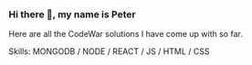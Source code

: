 ### Hi there 👋, my name is Peter

Here are all the CodeWar solutions I have come up with so far.

Skills: MONGODB / NODE / REACT / JS / HTML / CSS
